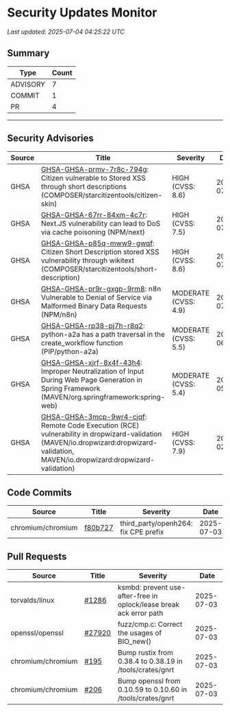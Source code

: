 # Security Updates Monitor

*Last updated: 2025-07-04 04:25:22 UTC*

## Summary
| Type | Count |
|------|-------|
| ADVISORY | 7 |
| COMMIT | 1 |
| PR | 4 |

---

## Security Advisories

| Source | Title | Severity | Date |
|--------|-------|----------|------|
| GHSA | [GHSA-GHSA-prmv-7r8c-794g](https://github.com/advisories/GHSA-prmv-7r8c-794g): Citizen vulnerable to Stored XSS through short descriptions (COMPOSER/starcitizentools/citizen-skin) | HIGH (CVSS: 8.6) | 2025-07-03 |
| GHSA | [GHSA-GHSA-67rr-84xm-4c7r](https://github.com/advisories/GHSA-67rr-84xm-4c7r): Next.JS vulnerability can lead to DoS via cache poisoning  (NPM/next) | HIGH (CVSS: 7.5) | 2025-07-03 |
| GHSA | [GHSA-GHSA-p85q-mww9-gwqf](https://github.com/advisories/GHSA-p85q-mww9-gwqf): Citizen Short Description stored XSS vulnerability through wikitext (COMPOSER/starcitizentools/short-description) | HIGH (CVSS: 8.6) | 2025-07-03 |
| GHSA | [GHSA-GHSA-pr9r-gxgp-9rm8](https://github.com/advisories/GHSA-pr9r-gxgp-9rm8): n8n Vulnerable to Denial of Service via Malformed Binary Data Requests (NPM/n8n) | MODERATE (CVSS: 4.9) | 2025-07-03 |
| GHSA | [GHSA-GHSA-rp38-pj7h-r8q2](https://github.com/advisories/GHSA-rp38-pj7h-r8q2): python-a2a has a path traversal in the create_workflow function (PIP/python-a2a) | MODERATE (CVSS: 5.5) | 2025-06-17 |
| GHSA | [GHSA-GHSA-xjrf-8x4f-43h4](https://github.com/advisories/GHSA-xjrf-8x4f-43h4): Improper Neutralization of Input During Web Page Generation in Spring Framework (MAVEN/org.springframework:spring-web) | MODERATE (CVSS: 5.4) | 2022-05-05 |
| GHSA | [GHSA-GHSA-3mcp-9wr4-cjqf](https://github.com/advisories/GHSA-3mcp-9wr4-cjqf): Remote Code Execution (RCE) vulnerability in dropwizard-validation (MAVEN/io.dropwizard:dropwizard-validation, MAVEN/io.dropwizard:dropwizard-validation) | HIGH (CVSS: 7.9) | 2020-02-24 |

## Code Commits

| Source | Title | Severity | Date |
|--------|-------|----------|------|
| chromium/chromium | [f80b727](https://github.com/chromium/chromium/commit/f80b7275d522403890d786ae45bf1d31db98bfc5) | third_party/openh264: fix CPE prefix | 2025-07-03 |

## Pull Requests

| Source | Title | Severity | Date |
|--------|-------|----------|------|
| torvalds/linux | [#1286](https://github.com/torvalds/linux/pull/1286) | ksmbd: prevent use-after-free in oplock/lease break ack error path | 2025-07-03 |
| openssl/openssl | [#27920](https://github.com/openssl/openssl/pull/27920) | fuzz/cmp.c: Correct the usages of BIO_new() | 2025-07-03 |
| chromium/chromium | [#195](https://github.com/chromium/chromium/pull/195) | Bump rustix from 0.38.4 to 0.38.19 in /tools/crates/gnrt | 2025-07-03 |
| chromium/chromium | [#206](https://github.com/chromium/chromium/pull/206) | Bump openssl from 0.10.59 to 0.10.60 in /tools/crates/gnrt | 2025-07-03 |

